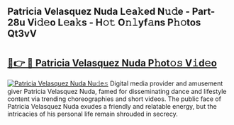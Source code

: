 ## Patricia Velasquez Nuda L𝚎a𝚔ed N𝚞𝚍e - Part-28u Vi𝚍𝚎o L𝚎a𝚔s - H𝚘𝚝 O𝚗𝚕yf𝚊ns P𝚑𝚘tos Qt3vV

# <h2><a href="http://kf9nf4g.oniu.top/?m=Patricia+Velasquez+Nuda">🔗👉 🔴 Patricia Velasquez Nuda P𝚑ot𝚘𝚜 V𝚒d𝚎o</a></h2>

[![Patricia Velasquez Nuda Nu𝚍e𝚜](https://i.imgur.com/0qMVB7G.gif)](http://kf9nf4g.oniu.top/?m=Patricia+Velasquez+Nuda)
Digital media provider and amusement giver Patricia Velasquez Nuda, famed for disseminating dance and lifestyle content via trending choreographies and short videos. The public face of Patricia Velasquez Nuda exudes a friendly and relatable energy, but the intricacies of his personal life remain shrouded in secrecy.  
